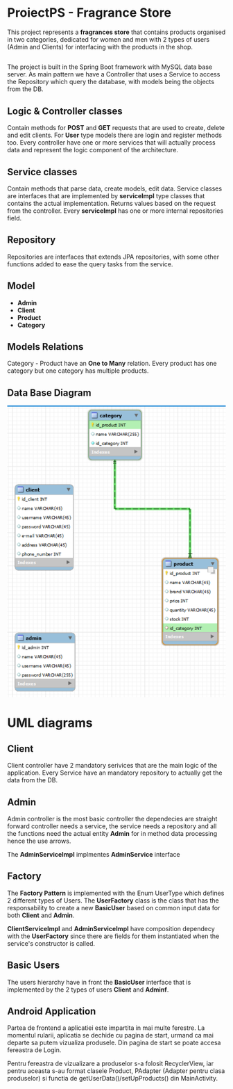 # ProiectPS - Fragrance Store

This project represents a **fragrances store** that contains products organised in two categories, dedicated for women and men with 2 types of users (Admin and Clients) for interfacing with the products in the shop.

## 

The project is built in the Spring Boot framework with MySQL data base server.
As main pattern we have a Controller that uses a Service to access the Repository which query the database, with models being the objects from the DB.

## Logic & Controller classes
Contain methods for **POST** and **GET** requests that are used to create, delete and edit clients. For **User** type models there are login and register methods too.
Every controller have one or more services that will actually process data and represent the logic component of the architecture.

## Service classes
Contain methods that parse data, create models, edit data.
Service classes are interfaces that are implemented by **serviceImpl** type classes that contains the actual implementation.
Returns values based on the request from the controller.
Every **serviceImpl** has one or more internal repositories field. 

## Repository 
Repositories are interfaces that extends JPA repositories, with some other functions added to ease the query tasks from the service. 

## Model

 - **Admin**
 - **Client**
 - **Product**
 - **Category**

 ## Models Relations
Category - Product have an **One to Many** relation. Every product has one category but one category has multiple products.


## Data Base Diagram
![DB diagram](db.png)

# UML diagrams
## Client


Client controller have 2 mandatory serivices that are the main logic of the application. Every Service have an mandatory repository to actually get the data from the DB. 


## Admin

Admin controller is the most basic controller the dependecies are straight forward controller needs a service, the service needs a repository and all the functions need the actual entity **Admin** for in method data processing hence the use arrows. 

The **AdminServiceImpl** implmentes **AdminService** interface



## Factory
The **Factory Pattern** is implemented with the Enum UserType which defines 2 different types of Users. The **UserFactory** class is the class that has the responsability to create a new **BasicUser** based on common input data for both **Client** and **Admin**.

**ClientServiceImpl** and **AdminServiceImpl** have composition dependecy with the **UserFactory** since there are fields for them instantiated when the service's constructor is called.



## Basic Users
The users hierarchy have in front the **BasicUser** interface that is implemented by the 2 types of users **Client** and **Adminf**.

## Android Application
Partea de frontend a aplicatiei este impartita in mai multe ferestre. La momentul rularii, aplicatia se dechide cu pagina de start, urmand ca mai departe sa putem vizualiza produsele. Din pagina de start se poate accesa fereastra de Login.

Pentru fereastra de vizualizare a produselor s-a folosit RecyclerView, iar pentru aceasta s-au format clasele Product, PAdapter (Adapter pentru clasa produselor) si functia de getUserData()/setUpProducts() din MainActivity. 


